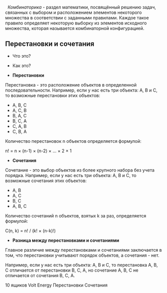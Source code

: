 
  *Комбинаторика* - раздел математики, посвящённый решению задач, связанных с выбором и расположением элементов некоторого множества в соответствии с заданными правилами. Каждое такое правило определяет некоторую выборку из элементов исходного множества, которая называется комбинаторной конфигурацией.

## Перестановки и сочетания
- Что это?
- Как это?

- **Перестановки**

Перестановка - это расположение объектов в определенной последовательности. Например, если у нас есть три объекта: A, B и C, то возможные перестановки этих объектов:

- A, B, C
- A, C, B
- B, A, C
- B, C, A
- C, A, B
- C, B, A

Количество перестановок n объектов определяется формулой:

n! = n × (n-1) × (n-2) × … × 2 × 1

- **Сочетания**

Сочетание - это выбор объектов из более крупного набора без учета порядка. Например, если у нас есть три объекта: A, B и C, то возможные сочетания этих объектов:

- A, B
- A, C
- B, C
- A, B, C

Количество сочетаний n объектов, взятых k за раз, определяется формулой:

C(n, k) = n! / (k! × (n-k)!)

- **Разница между перестановками и сочетаниями**

Главное различие между перестановками и сочетаниями заключается в том, что перестановки учитывают порядок объектов, а сочетания - нет.

Например, если у нас есть три объекта: A, B и C, то перестановка A, B, C отличается от перестановки B, C, A, но сочетание A, B, C не отличается от сочетания B, C, A.

10 ящиков Volt Energy 
Перестановки
Сочетания